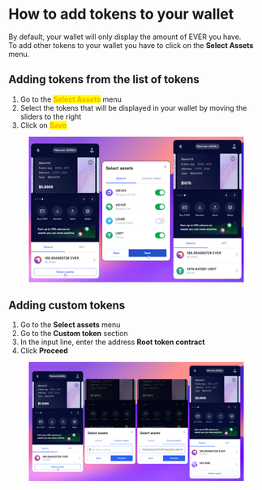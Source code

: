 # How to add tokens to your wallet

By default, your wallet will only display the amount of EVER you have. \
To add other tokens to your wallet you have to click on the **Select Assets** menu.

## Adding tokens from the list of tokens

1. Go to the <mark style="color:orange;">**Select Assets**</mark> menu
2. Select the tokens that will be displayed in your wallet by moving the sliders to the right
3. Click on <mark style="color:orange;">**Save**</mark>

<figure><img src="../.gitbook/assets/image (20).png" alt=""><figcaption></figcaption></figure>

## Adding custom tokens

1. Go to the **Select assets** menu
2. Go to the **Custom token** section
3. In the input line, enter the address **Root token contract**
4. Click **Proceed**

<figure><img src="../.gitbook/assets/image (2) (1) (1) (2).png" alt=""><figcaption></figcaption></figure>
